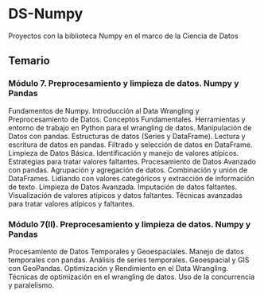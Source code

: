 # DS-Numpy
Proyectos con la biblioteca Numpy en el marco de la Ciencia de Datos

## Temario

### Módulo 7. Preprocesamiento y limpieza de datos. Numpy y Pandas
Fundamentos de Numpy.
Introducción al Data Wrangling y Preprocesamiento de Datos. Conceptos
Fundamentales. Herramientas y entorno de trabajo en Python para el wrangling de
datos. Manipulación de Datos con pandas. Estructuras de datos (Series y
DataFrame). Lectura y escritura de datos en pandas. Filtrado y selección de datos
en DataFrame.
Limpieza de Datos Básica. Identificación y manejo de valores atípicos. Estrategias
para tratar valores faltantes. Procesamiento de Datos Avanzado con pandas.
Agrupación y agregación de datos. Combinación y unión de DataFrames. Lidiando
con valores categóricos y extracción de información de texto. Limpieza de Datos
Avanzada. Imputación de datos faltantes. Visualización de valores atípicos y datos
faltantes. Técnicas avanzadas para tratar valores atípicos y faltantes.


### Módulo 7(II). Preprocesamiento y limpieza de datos. Numpy y Pandas 
Procesamiento de Datos Temporales y Geoespaciales. Manejo de datos temporales
con pandas. Análisis de series temporales. Geoespacial y GIS con GeoPandas.
Optimización y Rendimiento en el Data Wrangling. Técnicas de optimización en el
wrangling de datos. Uso de la concurrencia y paralelismo.
